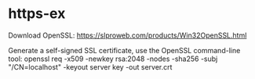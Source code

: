 # https-ex

Download OpenSSL: https://slproweb.com/products/Win32OpenSSL.html

Generate a self-signed SSL certificate, use the OpenSSL command-line tool:
openssl req -x509 -newkey rsa:2048 -nodes -sha256 -subj "/CN=localhost" -keyout server key -out server.crt